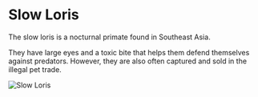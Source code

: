 # Slow Loris

The slow loris is a nocturnal primate found in Southeast Asia.

They have large eyes and a toxic bite that helps them defend themselves against predators. However, they are also often captured and sold in the illegal pet trade.

![Slow Loris](slow-loris.jpg)
